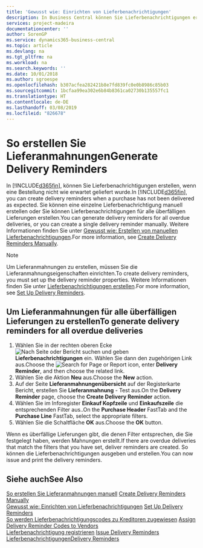 ```yaml
---
title: 'Gewusst wie: Einrichten von Lieferbenachrichtigungen'
description: In Business Central können Sie Lieferbenachrichtigungen erstellen, wenn eine Bestellung nicht wie erwartet geliefert wurde.
services: project-madeira
documentationcenter: ''
author: SorenGP
ms.service: dynamics365-business-central
ms.topic: article
ms.devlang: na
ms.tgt_pltfrm: na
ms.workload: na
ms.search.keywords: ''
ms.date: 10/01/2018
ms.author: sgroespe
ms.openlocfilehash: b307acfea282421b8e7fd839fc0e0b8986c85b03
ms.sourcegitcommit: 1bcfaa99ea302e6b84b8361ca02730b135557fc1
ms.translationtype: HT
ms.contentlocale: de-DE
ms.lasthandoff: 03/08/2019
ms.locfileid: "826678"
---
```

# <a name="generate-delivery-reminders"></a><span data-ttu-id="adf77-103">So erstellen Sie Lieferanmahnungen</span><span class="sxs-lookup"><span data-stu-id="adf77-103">Generate Delivery Reminders</span></span>
<span data-ttu-id="adf77-104">In [!INCLUDE[d365fin](../../includes/d365fin_md.md)], können Sie Lieferbenachrichtigungen erstellen, wenn eine Bestellung nicht wie erwartet geliefert wurde.</span><span class="sxs-lookup"><span data-stu-id="adf77-104">In [!INCLUDE[d365fin](../../includes/d365fin_md.md)], you can create delivery reminders when a purchase has not been delivered as expected.</span></span> <span data-ttu-id="adf77-105">Sie können eine einzelne Lieferbenachrichtigung manuell erstellen oder Sie können Lieferbenachrichtigungen für alle überfälligen Lieferungen erstellen.</span><span class="sxs-lookup"><span data-stu-id="adf77-105">You can generate delivery reminders for all overdue deliveries, or you can create a single delivery reminder manually.</span></span> <span data-ttu-id="adf77-106">Weitere Informationen finden Sie unter [Gewusst wie: Erstellen von manuellen Lieferbenachrichtigungen](how-to-create-delivery-reminders-manually.md).</span><span class="sxs-lookup"><span data-stu-id="adf77-106">For more information, see [Create Delivery Reminders Manually](how-to-create-delivery-reminders-manually.md).</span></span>  

> [!NOTE]  
>  <span data-ttu-id="adf77-107">Um Lieferanmahnungen zu erstellen, müssen Sie die Lieferanmahnungseigenschaften einrichten.</span><span class="sxs-lookup"><span data-stu-id="adf77-107">To create delivery reminders, you must set up the delivery reminder properties.</span></span> <span data-ttu-id="adf77-108">Weitere Informationen finden Sie unter [Lieferbenachrichtigungen erstellen](how-to-set-up-delivery-reminders.md).</span><span class="sxs-lookup"><span data-stu-id="adf77-108">For more information, see [Set Up Delivery Reminders](how-to-set-up-delivery-reminders.md).</span></span>  

## <a name="to-generate-delivery-reminders-for-all-overdue-deliveries"></a><span data-ttu-id="adf77-109">Um Lieferanmahnungen für alle überfälligen Lieferungen zu erstellen</span><span class="sxs-lookup"><span data-stu-id="adf77-109">To generate delivery reminders for all overdue deliveries</span></span>  

1.  <span data-ttu-id="adf77-110">Wählen Sie in der rechten oberen Ecke ![Nach Seite oder Bericht suchen](../../media/ui-search/search_small.png "Symbol nach Seite oder Bericht suchen") und geben **Lieferbenachrichtigungen** ein. Wählen Sie dann den zugehörigen Link aus.</span><span class="sxs-lookup"><span data-stu-id="adf77-110">Choose the ![Search for Page or Report](../../media/ui-search/search_small.png "Search for Page or Report icon") icon, enter **Delivery Reminder**, and then choose the related link.</span></span>  
2.  <span data-ttu-id="adf77-111">Wählen Sie die Aktion **Neu** aus.</span><span class="sxs-lookup"><span data-stu-id="adf77-111">Choose the **New** action.</span></span>  
3.  <span data-ttu-id="adf77-112">Auf der Seite **Lieferanmahnungenübersicht** auf der Registerkarte Bericht, erstellen Sie **Lieferanmahnung** - Test aus.</span><span class="sxs-lookup"><span data-stu-id="adf77-112">On the **Delivery Reminder** page, choose the **Create Delivery Reminder** action.</span></span>  
4.  <span data-ttu-id="adf77-113">Wählen Sie im Inforegister **Einkauf Kopfzeile** und **Einkaufszeile** die entsprechenden Filter aus..</span><span class="sxs-lookup"><span data-stu-id="adf77-113">On the **Purchase Header** FastTab and the **Purchase Line** FastTab, select the appropriate filters.</span></span>  
5.  <span data-ttu-id="adf77-114">Wählen Sie die Schaltfläche **OK** aus.</span><span class="sxs-lookup"><span data-stu-id="adf77-114">Choose the **OK** button.</span></span>  

<span data-ttu-id="adf77-115">Wenn es überfällige Lieferungen gibt, die denen Filter entsprechen, die Sie festgelegt haben, werden Mahnungen erstellt.</span><span class="sxs-lookup"><span data-stu-id="adf77-115">If there are overdue deliveries that match the filters that you have set, deliver reminders are created.</span></span> <span data-ttu-id="adf77-116">So können die Lieferbenachrichtigungen ausgeben und erstellen.</span><span class="sxs-lookup"><span data-stu-id="adf77-116">You can now issue and print the delivery reminders.</span></span>  

## <a name="see-also"></a><span data-ttu-id="adf77-117">Siehe auch</span><span class="sxs-lookup"><span data-stu-id="adf77-117">See Also</span></span>  
 <span data-ttu-id="adf77-118">[So erstellen Sie Lieferanmahnungen manuell](how-to-create-delivery-reminders-manually.md) </span><span class="sxs-lookup"><span data-stu-id="adf77-118">[Create Delivery Reminders Manually](how-to-create-delivery-reminders-manually.md) </span></span>  
 <span data-ttu-id="adf77-119">[Gewusst wie: Einrichten von Lieferbenachrichtigungen](how-to-set-up-delivery-reminders.md) </span><span class="sxs-lookup"><span data-stu-id="adf77-119">[Set Up Delivery Reminders](how-to-set-up-delivery-reminders.md) </span></span>  
 <span data-ttu-id="adf77-120">[So werden Lieferbenachrichtigungscodes zu Kreditoren zugewiesen](how-to-assign-delivery-reminder-codes-to-vendors.md) </span><span class="sxs-lookup"><span data-stu-id="adf77-120">[Assign Delivery Reminder Codes to Vendors](how-to-assign-delivery-reminder-codes-to-vendors.md) </span></span>  
 <span data-ttu-id="adf77-121">[Lieferbenachrichtigung registrieren](how-to-issue-delivery-reminders.md) </span><span class="sxs-lookup"><span data-stu-id="adf77-121">[Issue Delivery Reminders](how-to-issue-delivery-reminders.md) </span></span>  
 [<span data-ttu-id="adf77-122">Lieferbenachrichtigungen</span><span class="sxs-lookup"><span data-stu-id="adf77-122">Delivery Reminders</span></span>](delivery-reminders.md)
